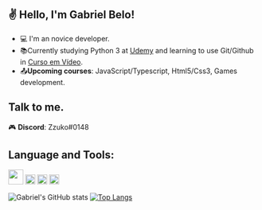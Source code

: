 ## ✌ Hello, I'm Gabriel Belo!

- :computer: I'm an novice developer.
- :books:Currently studying Python 3 at [Udemy](https://www.udemy.com) and learning to use Git/Github in [Curso em Vídeo](https://www.cursoemvideo.com).
- :outbox_tray:**Upcoming courses**: JavaScript/Typescript, Html5/Css3, Games development.

## Talk to me.
🎮 **Discord**: Zzuko#0148


## Language and Tools:

<img src=https://github.com/TheDudeThatCode/TheDudeThatCode/blob/master/Assets/Earth.gif width="30">
<code><img height= "20"src= "https://img.shields.io/badge/HTML5-E34F26?style=for-the-badge&logo=html5&logoColor=white"></code>
<code><img height= "20"src= "https://img.shields.io/badge/Git-F05032?style=for-the-badge&logo=git&logoColor=white"></code>
<code><img height= "20"src= "https://img.shields.io/badge/Python-3776AB?style=for-the-badge&logo=python&logoColor=white"></code>

![Gabriel's GitHub stats](https://github-readme-stats.vercel.app/api?username=gabrielbelo2007&show_icons=true&theme=tokyonight)
[![Top Langs](https://github-readme-stats.vercel.app/api/top-langs/?username=gabrielbelo2007&layout=compact&show_icons=true&theme=tokyonight)](https://github.com/gabrielbelo2007/github-readme-stats)

